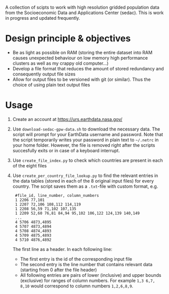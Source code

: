 A collection of scipts to work with high resolution gridded population data from the Socioeconomic Data and Applications Center (sedac). This is work in progress and updated frequently.

# Design principle & objectives
- Be as light as possible on RAM (storing the entire dataset into RAM causes
    unexpected behaviour on low memory high performance clusters as well as my
    crappy old computer...)
- Develop a file format that reduces the amount of stored redundancy and
    consequently output file sizes
- Allow for output files to be versioned with git (or similar). Thus the choice
    of using plain text output files

# Usage

1. Create an account at https://urs.earthdata.nasa.gov/ 

2. Use `download-sedac-gpw-data.sh` to download the necessary data. The script will prompt for your EarthData username and password. Note that the script temporarily writes your password in plain text to `~/.netrc` in your home folder. However, the file is removed right after the scripts succesfully exits or in case of a keyboard interrupt. 

2. Use `create_file_index.py` to check which countries are present in each of the eight files

1. Use `create_per_country_file_lookup.py` to find the relevant entries in the
   data tables (stored in each of the 8 original input files) for every
   country. The script saves them as a `.txt`-file with custom format, e.g.
   
        #file_id, line_number, column_numbers
        1 2206 77,101
        1 2207 72,106 108,112 114,119
        1 2208 56,59 71,102 107,135
        1 2209 52,60 76,81 84,94 95,102 106,122 124,139 140,149
        ...
        4 5706 4873,4895
        4 5707 4873,4894
        4 5708 4874,4893
        4 5709 4875,4893
        4 5710 4876,4892

    The first line as a header. In each following line:
    
    - The first entry is the id of the corresponding input file
    - The second entry is the line number that contains relevant data (starting from 0 after the file header)
    - All following entries are pairs of lower (inclusive) and upper bounds (exclusive) for ranges of column numbers. For example `1,3 6,7, 8,10` would correspond to column numbers `1,2,6,8,9`.
